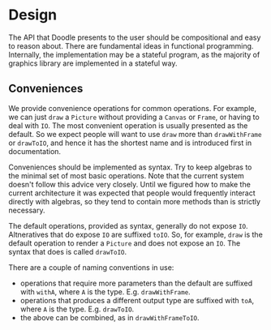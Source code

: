 # Design

The API that Doodle presents to the user should be compositional and easy to reason about. 
There are fundamental ideas in functional programming.
Internally, the implementation may be a stateful program, as the majority of graphics library are implemented in a stateful way.


## Conveniences

We provide convenience operations for common operations. 
For example, we can just `draw` a `Picture` without providing a `Canvas` or `Frame`, or having to deal with `IO`.
The most convenient operation is usually presented as the default. 
So we expect people will want to use `draw` more than `drawWithFrame` or `drawToIO`, and hence it has the shortest name and is introduced first in documentation.

Conveniences should be implemented as syntax.
Try to keep algebras to the minimal set of most basic operations.
Note that the current system doesn't follow this advice very closely.
Until we figured how to make the current architecture it was expected that people would frequently interact directly with algebras,
so they tend to contain more methods than is strictly necessary.

The default operations, provided as syntax, generally do not expose `IO`. 
Altneratives that do expose `IO` are suffixed `toIO`.
So, for example, `draw` is the default operation to render a `Picture` and does not expose an `IO`.
The syntax that does is called `drawToIO`.

There are a couple of naming conventions in use:

* operations that require more parameters than the default are suffixed with `withA`, where `A` is the type. E.g. `drawWithFrame`.
* operations that produces a different output type are suffixed with `toA`, where `A` is the type. E.g. `drawToIO`.
* the above can be combined, as in `drawWithFrameToIO`.
